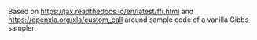 Based on https://jax.readthedocs.io/en/latest/ffi.html and https://openxla.org/xla/custom_call around sample code of a vanilla Gibbs sampler
